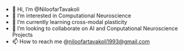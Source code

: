 - 👋 Hi, I’m @NiloofarTavakoli
- 👀 I’m interested in Computational Neuroscience 
- 🌱 I’m currently learning cross-modal plasticity
- 💞️ I’m looking to collaborate on AI and Conputational Neuroscience Projects
- 📫 How to reach me @niloofartavakoli1993@gmail.com

<!---
NiloofarTavakoli/NiloofarTavakoli is a ✨ special ✨ repository because its `README.md` (this file) appears on your GitHub profile.
You can click the Preview link to take a look at your changes.
--->
